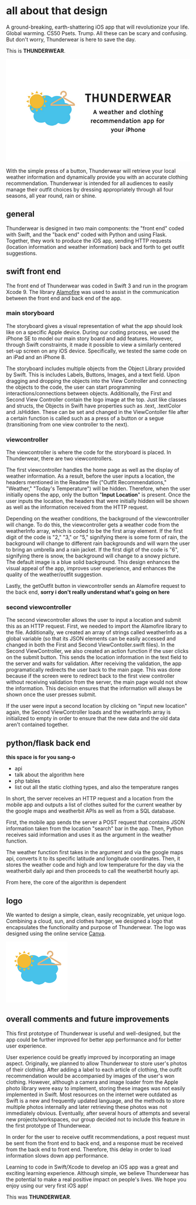 # all about that design

A ground-breaking, earth-shattering iOS app that will revolutionize your life. Global warming. CS50 Psets. Trump. All these can be scary and confusing. But don't worry, Thunderwear is here to save the day.

This is **THUNDERWEAR**.

![Image of Thunderwear Logo](https://github.com/azhou4/thunderwear/blob/master/THUNDERWEAR%20(4).png)

With the simple press of a button, Thunderwear will retrieve your local weather information and dynamically provide you with an accurate clothing recommendation. Thunderwear is intended for all audiences to easily manage their outfit choices by dressing appropriately through all four seasons, all year round, rain or shine.

## general

Thunderwear is designed in two main components: the "front end" coded with Swift, and the "back end" coded with Python and using Flask. Together, they work to produce the iOS app, sending HTTP requests (location information and weather information) back and forth to get outfit suggestions.

## swift front end

The front end of Thunderwear was coded in Swift 3 and run in the program Xcode 9. The library [Alamofire](https://github.com/Alamofire/Alamofire) was used to assist in the communication between the front end and back end of the app.

### main storyboard

The storyboard gives a visual representation of what the app should look like on a specific Apple device. During our coding process, we used the iPhone SE to model our main story board and add features. However, through Swift constraints, it made it possible to view a similarly centered set-up screen on any iOS device. Specifically, we tested the same code on an iPad and an iPhone 8. 

The storyboard includes multiple objects from the Object Library provided by Swift. This is includes Labels, Buttons, Images, and a text field. Upon dragging and dropping the objects into the View Controller and connecting the objects to the code, the user can start programming interactions/connections between objects. Additionally, the First and Second View Controller contain the logo image at the top. Just like classes and structs, the Objects in Swift have properties such as .text, .textColor and .isHidden. These can be set and changed in the ViewContoller file after a certain function is called such as a press of a button or a segue (transitioning from one view controller to the next).

### viewcontroller

The viewcontroller is where the code for the storyboard is placed. In Thunderwear, there are two viewcontrollers.

The first viewcontroller handles the home page as well as the display of weather information. As a result, before the user inputs a location, the headers mentioned in the Readme file ("Outfit Recommendations," "Weather," "Today's Temperature") will be hidden. Therefore, when the user initially opens the app, only the button "**Input Location**" is present. Once the user inputs the location, the headers that were initially hidden will be shown as well as the information received from the HTTP request.

Depending on the weather conditions, the background of the viewcontroller will change. To do this, the viewcontroller gets a weather code from the weatherInfo array, which is coded to be the first array element. If the first digit of the code is "2," "3," or "5," signifying there is some form of rain, the background will change to different rain backgrounds and will warn the user to bring an umbrella and a rain jacket. If the first digit of the code is "6", signifying there is snow, the background will change to a snowy picture. The default image is a blue solid background. This design enhances the visual appeal of the app, improves user experience, and enhances the quality of the weather/outfit suggestion.

Lastly, the getOutfit button in viewcontroller sends an Alamofire request to the back end,
**sorry i don't really understand what's going on here**

### second viewcontroller

The second viewcontroller allows the user to input a location and submit this as an HTTP request. First, we needed to import the Alamofire library to the file. Additionally, we created an array of strings called weatherInfo as a global variable (so that its JSON elements can be easily accessed and changed in both the First and Second ViewContoller.swift files). In the Second ViewController, we also created an action function if the user clicks on the submit button. This sends the location information in the text field to the server and waits for validation. After receiving the validation, the app programatically redirects the user back to the main page. This was done because if the screen were to redirect back to the first view controller without receiving validation from the server, the main page would not show the information. This decision ensures that the information will always be shown once the user presses submit.

If the user were input a second location by clicking on "input new location" again, the Second ViewController loads and the weatherInfo array is initialized to empty in order to ensure that the new data and the old data aren't contained together.

## python/flask back end

**this space is for you sang-o**
- api
- talk about the algorithm here
- php tables
- list out all the static clothing types, and also the temperature ranges

In short, the server receives an HTTP request and a location from the mobile app and outputs a list of clothes suited for the current weather by the google maps and weatherbit APIs as well as from a SQL database.

First, the mobile app sends the server a POST request that contains JSON information taken from the location "search" bar in the app. Then, Python receives said information and uses it as the argument in the weather function. 

The weather function first takes in the argument and via the google maps api, converts it to its specific latitude and longitude coordinates. Then, it stores the weather code and high and low temperature for the day via the weatherbit daily api and then proceeds to call the weatherbit hourly api. 

From here, the core of the algorithm is dependent

## logo

We wanted to design a simple, clean, easily recognizable, yet unique logo. Combining a cloud, sun, and clothes hanger, we designed a logo that encapsulates the functionality and purpose of Thunderwear. The logo was designed using the online service [Canva](https://www.canva.com/).

![Image of Thunderwear Logo](https://github.com/azhou4/thunderwear/blob/master/Icon-App-83.5x83.5%402x.png)


## overall comments and future improvements

This first prototype of Thunderwear is useful and well-designed, but the app could be further improved for better app performance and for better user experience.

User experience could be greatly improved by incorporating an image aspect. Originally, we planned to allow Thunderwear to store user's photos of their clothing. After adding a label to each article of clothing, the outfit recommendation would be accompanied by images of the user's won clothing. However, although a camera and image loader from the Apple photo library were easy to implement, storing these images was not easily implemented in Swift. Most resources on the internet were outdated as Swift is a new and frequently updated language, and the methods to store multiple photos internally and later retrieving these photos was not immediately obvious. Eventually, after several hours of attempts and several new projects/workspaces, our group decided not to include this feature in the first prototype of Thunderwear.

In order for the user to receive outfit recommendations, a post request must be sent from the front end to back end, and a response must be received from the back end to front end. Therefore, this delay in order to load information slows down app performance.

Learning to code in Swift/Xcode to develop an iOS app was a great and exciting learning experience. Although simple, we believe Thunderwear has the potential to make a real positive impact on people's lives. We hope you enjoy using our very first iOS app!

This was **THUNDERWEAR**.
